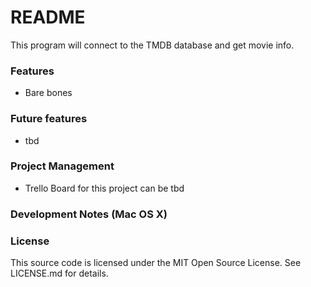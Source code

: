# README

This program will connect to the TMDB database and get movie info.

### Features

* Bare bones

### Future features

* tbd

### Project Management

* Trello Board for this project can be tbd

### Development Notes (Mac OS X)

### License

This source code is licensed under the MIT Open Source License.  See LICENSE.md for
details.

